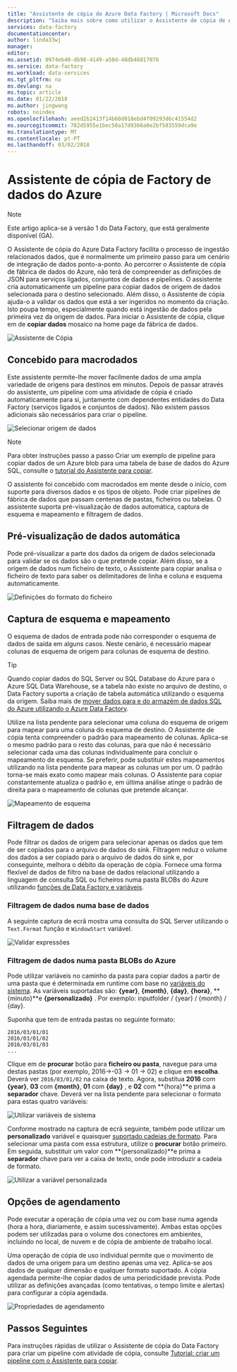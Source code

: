 ```yaml
---
title: "Assistente de cópia do Azure Data Factory | Microsoft Docs"
description: "Saiba mais sobre como utilizar o Assistente de cópia de Azure do Data Factory para copiar dados de origens de dados suportadas para sinks."
services: data-factory
documentationcenter: 
author: linda33wj
manager: 
editor: 
ms.assetid: 0974eb40-db98-4149-a50d-48db46817076
ms.service: data-factory
ms.workload: data-services
ms.tgt_pltfrm: na
ms.devlang: na
ms.topic: article
ms.date: 01/22/2018
ms.author: jingwang
robots: noindex
ms.openlocfilehash: aeed2b2413f14b60d018ebd4f09293d6c41554d2
ms.sourcegitcommit: 782d5955e1bec50a17d9366a8e2bf583559dca9e
ms.translationtype: MT
ms.contentlocale: pt-PT
ms.lasthandoff: 03/02/2018
---
```

# <a name="azure-data-factory-copy-wizard"></a>Assistente de cópia de Factory de dados do Azure
> [!NOTE]
> Este artigo aplica-se à versão 1 do Data Factory, que está geralmente disponível (GA). 

O Assistente de cópia do Azure Data Factory facilita o processo de ingestão relacionados dados, que é normalmente um primeiro passo para um cenário de integração de dados ponto-a-ponto. Ao percorrer o Assistente de cópia de fábrica de dados do Azure, não terá de compreender as definições de JSON para serviços ligados, conjuntos de dados e pipelines. O assistente cria automaticamente um pipeline para copiar dados de origem de dados selecionada para o destino selecionado. Além disso, o Assistente de cópia ajuda-o a validar os dados que está a ser ingeridos no momento da criação. Isto poupa tempo, especialmente quando está ingestão de dados pela primeira vez da origem de dados. Para iniciar o Assistente de cópia, clique em de **copiar dados** mosaico na home page da fábrica de dados.

![Assistente de Cópia](./media/data-factory-copy-wizard/copy-data-wizard.png)

## <a name="designed-for-big-data"></a>Concebido para macrodados
Este assistente permite-lhe mover facilmente dados de uma ampla variedade de origens para destinos em minutos. Depois de passar através do assistente, um pipeline com uma atividade de cópia é criado automaticamente para si, juntamente com dependentes entidades do Data Factory (serviços ligados e conjuntos de dados). Não existem passos adicionais são necessários para criar o pipeline.   

![Selecionar origem de dados](./media/data-factory-copy-wizard/select-data-source-page.png)

> [!NOTE]
> Para obter instruções passo a passo Criar um exemplo de pipeline para copiar dados de um Azure blob para uma tabela de base de dados do Azure SQL, consulte o [tutorial do Assistente para copiar](data-factory-copy-data-wizard-tutorial.md).
>
>

O assistente foi concebido com macrodados em mente desde o início, com suporte para diversos dados e os tipos de objeto. Pode criar pipelines de fábrica de dados que passam centenas de pastas, ficheiros ou tabelas. O assistente suporta pré-visualização de dados automática, captura de esquema e mapeamento e filtragem de dados.

## <a name="automatic-data-preview"></a>Pré-visualização de dados automática
Pode pré-visualizar a parte dos dados da origem de dados selecionada para validar se os dados são o que pretende copiar. Além disso, se a origem de dados num ficheiro de texto, o Assistente para copiar analisa o ficheiro de texto para saber os delimitadores de linha e coluna e esquema automaticamente.

![Definições do formato do ficheiro](./media/data-factory-copy-wizard/file-format-settings.png)

## <a name="schema-capture-and-mapping"></a>Captura de esquema e mapeamento
O esquema de dados de entrada pode não corresponder o esquema de dados de saída em alguns casos. Neste cenário, é necessário mapear colunas de esquema de origem para colunas de esquema de destino.

> [!TIP]
> Quando copiar dados do SQL Server ou SQL Database do Azure para o Azure SQL Data Warehouse, se a tabela não existe no arquivo de destino, o Data Factory suporta a criação de tabela automática utilizando o esquema da origem. Saiba mais de [mover dados para e do armazém de dados SQL do Azure utilizando o Azure Data Factory](./data-factory-azure-sql-data-warehouse-connector.md).
>

Utilize na lista pendente para selecionar uma coluna do esquema de origem para mapear para uma coluna do esquema de destino. O Assistente de cópia tenta compreender o padrão para mapeamento de colunas. Aplica-se o mesmo padrão para o resto das colunas, para que não é necessário selecionar cada uma das colunas individualmente para concluir o mapeamento de esquema. Se preferir, pode substituir estes mapeamentos utilizando na lista pendente para mapear as colunas um por um. O padrão torna-se mais exato como mapear mais colunas. O Assistente para copiar constantemente atualiza o padrão e, em última análise atinge o padrão de direita para o mapeamento de colunas que pretende alcançar.     

![Mapeamento de esquema](./media/data-factory-copy-wizard/schema-mapping.png)

## <a name="filtering-data"></a>Filtragem de dados
Pode filtrar os dados de origem para selecionar apenas os dados que tem de ser copiados para o arquivo de dados do sink. Filtragem reduz o volume dos dados a ser copiado para o arquivo de dados do sink e, por conseguinte, melhora o débito da operação de cópia. Fornece uma forma flexível de dados de filtro na base de dados relacional utilizando a linguagem de consulta SQL ou ficheiros numa pasta BLOBs do Azure utilizando [funções de Data Factory e variáveis](data-factory-functions-variables.md).   

### <a name="filtering-of-data-in-a-database"></a>Filtragem de dados numa base de dados
A seguinte captura de ecrã mostra uma consulta do SQL Server utilizando o `Text.Format` função e `WindowStart` variável.

![Validar expressões](./media/data-factory-copy-wizard/validate-expressions.png)

### <a name="filtering-of-data-in-an-azure-blob-folder"></a>Filtragem de dados numa pasta BLOBs do Azure
Pode utilizar variáveis no caminho da pasta para copiar dados a partir de uma pasta que é determinada em runtime com base no [variáveis do sistema](data-factory-functions-variables.md#data-factory-system-variables). As variáveis suportadas são: **{year}**, **{month}**, **{day}**, **{hora}**, **{minuto}**e  **{personalizado}** . Por exemplo: inputfolder / {year} / {month} / {day}.

Suponha que tem de entrada pastas no seguinte formato:

    2016/03/01/01
    2016/03/01/02
    2016/03/01/03
    ...

Clique em de **procurar** botão para **ficheiro ou pasta**, navegue para uma destas pastas (por exemplo, 2016->-03 -> 01 -> 02) e clique em **escolha**. Deverá ver `2016/03/01/02` na caixa de texto. Agora, substitua **2016** com **{year}**, **03** com **{month}**, **01** com **{day}** , e **02** com **{hora}**e prima a **separador** chave. Deverá ver na lista pendente para selecionar o formato para estas quatro variáveis:

![Utilizar variáveis de sistema](./media/data-factory-copy-wizard/blob-standard-variables-in-folder-path.png)   

Conforme mostrado na captura de ecrã seguinte, também pode utilizar um **personalizado** variável e quaisquer [suportado cadeias de formato](https://msdn.microsoft.com/library/8kb3ddd4.aspx). Para selecionar uma pasta com essa estrutura, utilize o **procurar** botão primeiro. Em seguida, substituir um valor com **{personalizado}**e prima a **separador** chave para ver a caixa de texto, onde pode introduzir a cadeia de formato.     

![Utilizar a variável personalizada](./media/data-factory-copy-wizard/blob-custom-variables-in-folder-path.png)

## <a name="scheduling-options"></a>Opções de agendamento
Pode executar a operação de cópia uma vez ou com base numa agenda (hora a hora, diariamente, e assim sucessivamente). Ambas estas opções podem ser utilizadas para o volume dos conectores em ambientes, incluindo no local, de nuvem e de cópia de ambiente de trabalho local.

Uma operação de cópia de uso individual permite que o movimento de dados de uma origem para um destino apenas uma vez. Aplica-se aos dados de qualquer dimensão e qualquer formato suportado. A cópia agendada permite-lhe copiar dados de uma periodicidade prevista. Pode utilizar as definições avançadas (como tentativas, o tempo limite e alertas) para configurar a cópia agendada.

![Propriedades de agendamento](./media/data-factory-copy-wizard/scheduling-properties.png)

## <a name="next-steps"></a>Passos Seguintes
Para instruções rápidas de utilizar o Assistente de cópia do Data Factory para criar um pipeline com atividade de cópia, consulte [Tutorial: criar um pipeline com o Assistente para copiar](data-factory-copy-data-wizard-tutorial.md).
